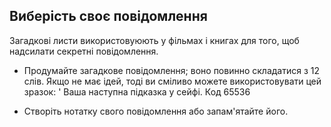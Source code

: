 ## Виберість своє повідомлення

Загадкові листи використовуюють у фільмах і книгах для того, щоб надсилати секретні повідомлення.

+ Продумайте загадкове повідомлення; воно повинно складатися з 12 слів. Якщо не має ідей, тоді ви сміливо можете використовувати цей зразок: ' Ваша наступна підказка у сейфі. Код 65536

+ Створіть нотатку свого повідомлення або запам'ятайте його.